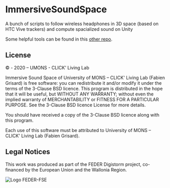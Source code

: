# ImmersiveSoundSpace
A bunch of scripts to follow wireless headphones in 3D space (based on HTC Vive trackers) and compute spacialized sound on Unity

Some helpful tools can be found in this [other repo](https://github.com/numediart/ISS_Utils).

## License
© - 2020 – UMONS - CLICK' Living Lab

Immersive Sound Space of University of MONS – CLICK' Living Lab (Fabien Grisard) is free software: 
you can redistribute it and/or modify it under the terms of the 3-Clause BSD licence. 
This program is distributed in the hope that it will be useful, but WITHOUT ANY WARRANTY; 
without even the implied warranty of MERCHANTABILITY or FITNESS FOR A PARTICULAR PURPOSE.
See the 3-Clause BSD licence License for more details.
 
​​​​​You should have received a copy of the 3-Clause BSD licence along with this program.  
 
Each use of this software must be attributed to University of MONS – CLICK' Living Lab  (Fabien Grisard).

## Legal Notices
This work was produced as part of the FEDER Digistorm project, co-financed by the European Union and the Wallonia Region.

![Logo FEDER-FSE](https://www.enmieux.be/sites/all/themes/enmieux_theme/img/logo-feder-fse.png)